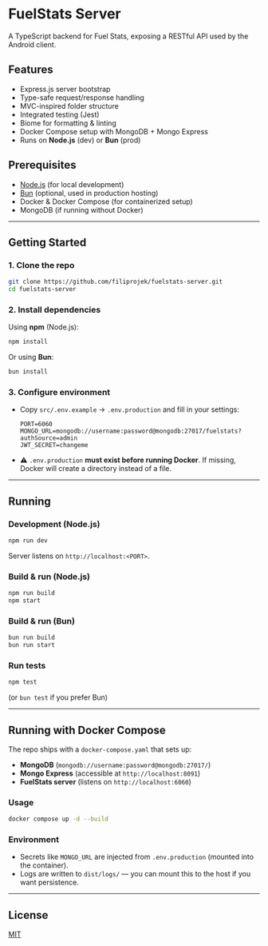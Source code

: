 # FuelStats Server

A TypeScript backend for Fuel Stats, exposing a RESTful API used by the Android client.

## Features

- Express.js server bootstrap
- Type-safe request/response handling
- MVC-inspired folder structure
- Integrated testing (Jest)
- Biome for formatting & linting
- Docker Compose setup with MongoDB + Mongo Express
- Runs on **Node.js** (dev) or **Bun** (prod)

## Prerequisites

- [Node.js](https://nodejs.org) (for local development)
- [Bun](https://bun.sh) (optional, used in production hosting)
- Docker & Docker Compose (for containerized setup)
- MongoDB (if running without Docker)

---

## Getting Started

### 1. Clone the repo
```bash
git clone https://github.com/filiprojek/fuelstats-server.git
cd fuelstats-server
````

### 2. Install dependencies

Using **npm** (Node.js):

```bash
npm install
```

Or using **Bun**:

```bash
bun install
```

### 3. Configure environment

* Copy `src/.env.example` → `.env.production` and fill in your settings:

  ```dotenv
  PORT=6060
  MONGO_URL=mongodb://username:password@mongodb:27017/fuelstats?authSource=admin
  JWT_SECRET=changeme
  ```
* ⚠️ `.env.production` **must exist before running Docker**. If missing, Docker will create a directory instead of a file.

---

## Running

### Development (Node.js)

```bash
npm run dev
```

Server listens on `http://localhost:<PORT>`.

### Build & run (Node.js)

```bash
npm run build
npm start
```

### Build & run (Bun)

```bash
bun run build
bun run start
```

### Run tests

```bash
npm test
```

(or `bun test` if you prefer Bun)

---

## Running with Docker Compose

The repo ships with a `docker-compose.yaml` that sets up:

* **MongoDB** (`mongodb://username:password@mongodb:27017/`)
* **Mongo Express** (accessible at `http://localhost:8091`)
* **FuelStats server** (listens on `http://localhost:6060`)

### Usage

```bash
docker compose up -d --build
```

### Environment

* Secrets like `MONGO_URL` are injected from `.env.production` (mounted into the container).
* Logs are written to `dist/logs/` — you can mount this to the host if you want persistence.

---
## License

[MIT](LICENSE)
